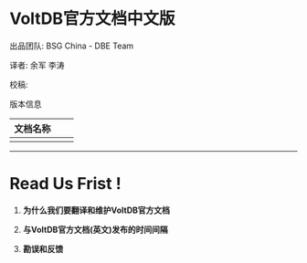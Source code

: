 # VoltDB官方文档中文版

出品团队: BSG China - DBE Team

译者: 余军 李涛

校稿:

版本信息

| 文档名称 |  |  |
| --- | --- | --- |
|  |  |  |

---

# Read Us Frist !

1. **为什么我们要翻译和维护VoltDB官方文档**

2. **与VoltDB官方文档\(英文\)发布的时间间隔**

3. **勘误和反馈**



